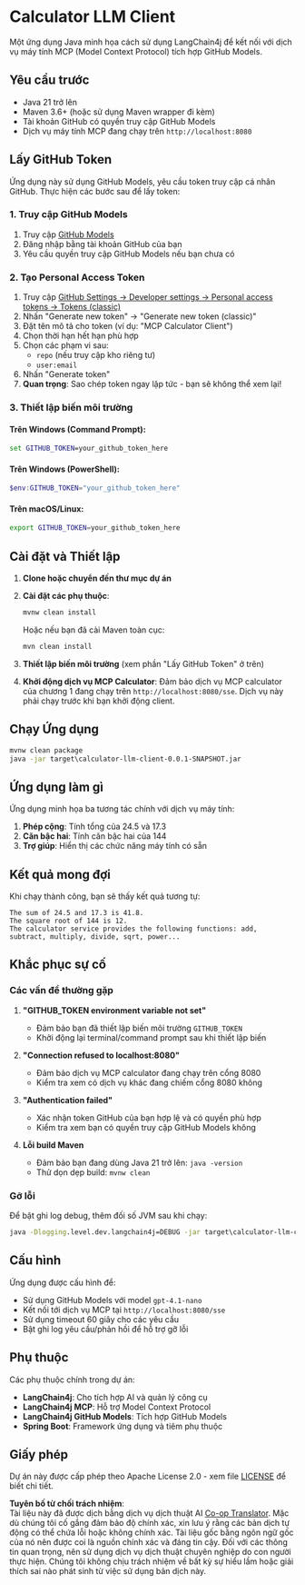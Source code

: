 <!--
CO_OP_TRANSLATOR_METADATA:
{
  "original_hash": "ac2459c0d5cc823922e3d9240a95028c",
  "translation_date": "2025-07-13T19:11:26+00:00",
  "source_file": "03-GettingStarted/03-llm-client/solution/java/README.md",
  "language_code": "vi"
}
-->
# Calculator LLM Client

Một ứng dụng Java minh họa cách sử dụng LangChain4j để kết nối với dịch vụ máy tính MCP (Model Context Protocol) tích hợp GitHub Models.

## Yêu cầu trước

- Java 21 trở lên
- Maven 3.6+ (hoặc sử dụng Maven wrapper đi kèm)
- Tài khoản GitHub có quyền truy cập GitHub Models
- Dịch vụ máy tính MCP đang chạy trên `http://localhost:8080`

## Lấy GitHub Token

Ứng dụng này sử dụng GitHub Models, yêu cầu token truy cập cá nhân GitHub. Thực hiện các bước sau để lấy token:

### 1. Truy cập GitHub Models
1. Truy cập [GitHub Models](https://github.com/marketplace/models)
2. Đăng nhập bằng tài khoản GitHub của bạn
3. Yêu cầu quyền truy cập GitHub Models nếu bạn chưa có

### 2. Tạo Personal Access Token
1. Truy cập [GitHub Settings → Developer settings → Personal access tokens → Tokens (classic)](https://github.com/settings/tokens)
2. Nhấn "Generate new token" → "Generate new token (classic)"
3. Đặt tên mô tả cho token (ví dụ: "MCP Calculator Client")
4. Chọn thời hạn hết hạn phù hợp
5. Chọn các phạm vi sau:
   - `repo` (nếu truy cập kho riêng tư)
   - `user:email`
6. Nhấn "Generate token"
7. **Quan trọng**: Sao chép token ngay lập tức - bạn sẽ không thể xem lại!

### 3. Thiết lập biến môi trường

#### Trên Windows (Command Prompt):
```cmd
set GITHUB_TOKEN=your_github_token_here
```

#### Trên Windows (PowerShell):
```powershell
$env:GITHUB_TOKEN="your_github_token_here"
```

#### Trên macOS/Linux:
```bash
export GITHUB_TOKEN=your_github_token_here
```

## Cài đặt và Thiết lập

1. **Clone hoặc chuyển đến thư mục dự án**

2. **Cài đặt các phụ thuộc**:
   ```cmd
   mvnw clean install
   ```
   Hoặc nếu bạn đã cài Maven toàn cục:
   ```cmd
   mvn clean install
   ```

3. **Thiết lập biến môi trường** (xem phần "Lấy GitHub Token" ở trên)

4. **Khởi động dịch vụ MCP Calculator**:
   Đảm bảo dịch vụ MCP calculator của chương 1 đang chạy trên `http://localhost:8080/sse`. Dịch vụ này phải chạy trước khi bạn khởi động client.

## Chạy Ứng dụng

```cmd
mvnw clean package
java -jar target\calculator-llm-client-0.0.1-SNAPSHOT.jar
```

## Ứng dụng làm gì

Ứng dụng minh họa ba tương tác chính với dịch vụ máy tính:

1. **Phép cộng**: Tính tổng của 24.5 và 17.3
2. **Căn bậc hai**: Tính căn bậc hai của 144
3. **Trợ giúp**: Hiển thị các chức năng máy tính có sẵn

## Kết quả mong đợi

Khi chạy thành công, bạn sẽ thấy kết quả tương tự:

```
The sum of 24.5 and 17.3 is 41.8.
The square root of 144 is 12.
The calculator service provides the following functions: add, subtract, multiply, divide, sqrt, power...
```

## Khắc phục sự cố

### Các vấn đề thường gặp

1. **"GITHUB_TOKEN environment variable not set"**
   - Đảm bảo bạn đã thiết lập biến môi trường `GITHUB_TOKEN`
   - Khởi động lại terminal/command prompt sau khi thiết lập biến

2. **"Connection refused to localhost:8080"**
   - Đảm bảo dịch vụ MCP calculator đang chạy trên cổng 8080
   - Kiểm tra xem có dịch vụ khác đang chiếm cổng 8080 không

3. **"Authentication failed"**
   - Xác nhận token GitHub của bạn hợp lệ và có quyền phù hợp
   - Kiểm tra xem bạn có quyền truy cập GitHub Models không

4. **Lỗi build Maven**
   - Đảm bảo bạn đang dùng Java 21 trở lên: `java -version`
   - Thử dọn dẹp build: `mvnw clean`

### Gỡ lỗi

Để bật ghi log debug, thêm đối số JVM sau khi chạy:
```cmd
java -Dlogging.level.dev.langchain4j=DEBUG -jar target\calculator-llm-client-0.0.1-SNAPSHOT.jar
```

## Cấu hình

Ứng dụng được cấu hình để:
- Sử dụng GitHub Models với model `gpt-4.1-nano`
- Kết nối tới dịch vụ MCP tại `http://localhost:8080/sse`
- Sử dụng timeout 60 giây cho các yêu cầu
- Bật ghi log yêu cầu/phản hồi để hỗ trợ gỡ lỗi

## Phụ thuộc

Các phụ thuộc chính trong dự án:
- **LangChain4j**: Cho tích hợp AI và quản lý công cụ
- **LangChain4j MCP**: Hỗ trợ Model Context Protocol
- **LangChain4j GitHub Models**: Tích hợp GitHub Models
- **Spring Boot**: Framework ứng dụng và tiêm phụ thuộc

## Giấy phép

Dự án này được cấp phép theo Apache License 2.0 - xem file [LICENSE](../../../../../../03-GettingStarted/03-llm-client/solution/java/LICENSE) để biết chi tiết.

**Tuyên bố từ chối trách nhiệm**:  
Tài liệu này đã được dịch bằng dịch vụ dịch thuật AI [Co-op Translator](https://github.com/Azure/co-op-translator). Mặc dù chúng tôi cố gắng đảm bảo độ chính xác, xin lưu ý rằng các bản dịch tự động có thể chứa lỗi hoặc không chính xác. Tài liệu gốc bằng ngôn ngữ gốc của nó nên được coi là nguồn chính xác và đáng tin cậy. Đối với các thông tin quan trọng, nên sử dụng dịch vụ dịch thuật chuyên nghiệp do con người thực hiện. Chúng tôi không chịu trách nhiệm về bất kỳ sự hiểu lầm hoặc giải thích sai nào phát sinh từ việc sử dụng bản dịch này.